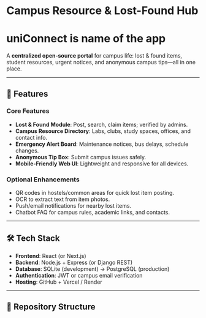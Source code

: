 # Campus Resource & Lost-Found Hub
# uniConnect is name of the app 

A **centralized open-source portal** for campus life: lost & found items, student resources, urgent notices, and anonymous campus tips—all in one place.

---

## 🚀 Features

### Core Features
- **Lost & Found Module**: Post, search, claim items; verified by admins.
- **Campus Resource Directory**: Labs, clubs, study spaces, offices, and contact info.
- **Emergency Alert Board**: Maintenance notices, bus delays, schedule changes.
- **Anonymous Tip Box**: Submit campus issues safely.
- **Mobile-Friendly Web UI**: Lightweight and responsive for all devices.

### Optional Enhancements
- QR codes in hostels/common areas for quick lost item posting.
- OCR to extract text from item photos.
- Push/email notifications for nearby lost items.
- Chatbot FAQ for campus rules, academic links, and contacts.

---

## 🛠 Tech Stack

- **Frontend**: React (or Next.js)
- **Backend**: Node.js + Express (or Django REST)
- **Database**: SQLite (development) → PostgreSQL (production)
- **Authentication**: JWT or campus email verification
- **Hosting**: GitHub + Vercel / Render

---

## 📁 Repository Structure

